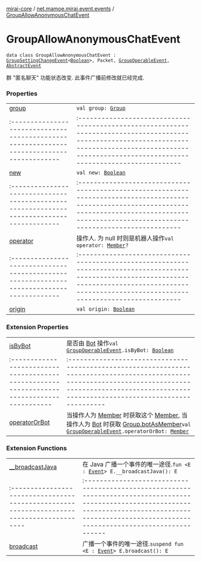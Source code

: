 [mirai-core](../../index.md) / [net.mamoe.mirai.event.events](../index.md) / [GroupAllowAnonymousChatEvent](./index.md)

# GroupAllowAnonymousChatEvent

`data class GroupAllowAnonymousChatEvent : `[`GroupSettingChangeEvent`](../-group-setting-change-event/index.md)`<`[`Boolean`](https://kotlinlang.org/api/latest/jvm/stdlib/kotlin/-boolean/index.html)`>, Packet, `[`GroupOperableEvent`](../-group-operable-event/index.md)`, `[`AbstractEvent`](../../net.mamoe.mirai.event/-abstract-event/index.md)

群 "匿名聊天" 功能状态改变. 此事件广播前修改就已经完成.

### Properties
|||
|:----------------------------------------------------------------------------------------|:---------------------------------------------------------------------------------------------------------------------------------------------------------------------------------------------------------|
| [group](group.md) | `val group: `[`Group`](../../net.mamoe.mirai.contact/-group/index.md) ||||
|:----------------------------------------------------------------------------------------|:---------------------------------------------------------------------------------------------------------------------------------------------------------------------------------------------------------|
| [new](new.md) | `val new: `[`Boolean`](https://kotlinlang.org/api/latest/jvm/stdlib/kotlin/-boolean/index.html) ||||
|:----------------------------------------------------------------------------------------|:---------------------------------------------------------------------------------------------------------------------------------------------------------------------------------------------------------|
| [operator](operator.md) | 操作人. 为 null 时则是机器人操作`val operator: `[`Member`](../../net.mamoe.mirai.contact/-member/index.md)`?` ||||
|:----------------------------------------------------------------------------------------|:---------------------------------------------------------------------------------------------------------------------------------------------------------------------------------------------------------|
| [origin](origin.md) | `val origin: `[`Boolean`](https://kotlinlang.org/api/latest/jvm/stdlib/kotlin/-boolean/index.html) |

### Extension Properties
|||
|:----------------------------------------------------------------------------------------|:---------------------------------------------------------------------------------------------------------------------------------------------------------------------------------------------------------|
| [isByBot](../is-by-bot.md) | 是否由 [Bot](../../net.mamoe.mirai/-bot/index.md) 操作`val `[`GroupOperableEvent`](../-group-operable-event/index.md)`.isByBot: `[`Boolean`](https://kotlinlang.org/api/latest/jvm/stdlib/kotlin/-boolean/index.html) ||||
|:----------------------------------------------------------------------------------------|:---------------------------------------------------------------------------------------------------------------------------------------------------------------------------------------------------------|
| [operatorOrBot](../operator-or-bot.md) | 当操作人为 [Member](../../net.mamoe.mirai.contact/-member/index.md) 时获取这个 [Member](../../net.mamoe.mirai.contact/-member/index.md), 当操作人为 [Bot](../../net.mamoe.mirai/-bot/index.md) 时获取 [Group.botAsMember](../../net.mamoe.mirai.contact/-group/bot-as-member.md)`val `[`GroupOperableEvent`](../-group-operable-event/index.md)`.operatorOrBot: `[`Member`](../../net.mamoe.mirai.contact/-member/index.md) |

### Extension Functions
|||
|:----------------------------------------------------------------------------------------|:---------------------------------------------------------------------------------------------------------------------------------------------------------------------------------------------------------|
| [__broadcastJava](../../net.mamoe.mirai.event/__broadcast-java.md) | 在 Java 广播一个事件的唯一途径.`fun <E : `[`Event`](../../net.mamoe.mirai.event/-event/index.md)`> E.__broadcastJava(): E` ||||
|:----------------------------------------------------------------------------------------|:---------------------------------------------------------------------------------------------------------------------------------------------------------------------------------------------------------|
| [broadcast](../../net.mamoe.mirai.event/broadcast.md) | 广播一个事件的唯一途径.`suspend fun <E : `[`Event`](../../net.mamoe.mirai.event/-event/index.md)`> E.broadcast(): E` |

